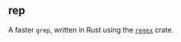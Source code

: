 rep
---
A faster `grep`, written in Rust using the
[`regex`](https://github.com/rust-lang-nursery/regex)
crate.
